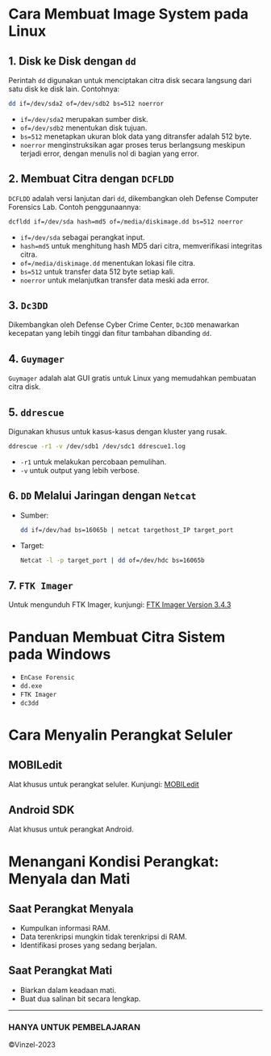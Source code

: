 
# Cara Membuat Image System pada Linux

## 1. Disk ke Disk dengan `dd`
Perintah `dd` digunakan untuk menciptakan citra disk secara langsung dari satu disk ke disk lain. Contohnya:
```bash
dd if=/dev/sda2 of=/dev/sdb2 bs=512 noerror
```
- `if=/dev/sda2` merupakan sumber disk.
- `of=/dev/sdb2` menentukan disk tujuan.
- `bs=512` menetapkan ukuran blok data yang ditransfer adalah 512 byte.
- `noerror` menginstruksikan agar proses terus berlangsung meskipun terjadi error, dengan menulis nol di bagian yang error.

## 2. Membuat Citra dengan `DCFLDD`
`DCFLDD` adalah versi lanjutan dari `dd`, dikembangkan oleh Defense Computer Forensics Lab. Contoh penggunaannya:
```bash
dcfldd if=/dev/sda hash=md5 of=/media/diskimage.dd bs=512 noerror
```
- `if=/dev/sda` sebagai perangkat input.
- `hash=md5` untuk menghitung hash MD5 dari citra, memverifikasi integritas citra.
- `of=/media/diskimage.dd` menentukan lokasi file citra.
- `bs=512` untuk transfer data 512 byte setiap kali.
- `noerror` untuk melanjutkan transfer data meski ada error.

## 3. `Dc3DD`
Dikembangkan oleh Defense Cyber Crime Center, `Dc3DD` menawarkan kecepatan yang lebih tinggi dan fitur tambahan dibanding `dd`.

## 4. `Guymager`
`Guymager` adalah alat GUI gratis untuk Linux yang memudahkan pembuatan citra disk.

## 5. `ddrescue`
Digunakan khusus untuk kasus-kasus dengan kluster yang rusak.
```bash
ddrescue -r1 -v /dev/sdb1 /dev/sdc1 ddrescue1.log
```
- `-r1` untuk melakukan percobaan pemulihan.
- `-v` untuk output yang lebih verbose.

## 6. `DD` Melalui Jaringan dengan `Netcat`
- Sumber: 
  ```bash
  dd if=/dev/had bs=16065b | netcat targethost_IP target_port
  ```
- Target: 
  ```bash
  Netcat -l -p target_port | dd of=/dev/hdc bs=16065b
  ```

## 7. `FTK Imager`
Untuk mengunduh FTK Imager, kunjungi: [FTK Imager Version 3.4.3](https://accessdata.com/product-download/ftk-imager-version-3.4.3)

# Panduan Membuat Citra Sistem pada Windows

- `EnCase Forensic`
- `dd.exe`
- `FTK Imager`
- `dc3dd`

# Cara Menyalin Perangkat Seluler

## MOBILedit
Alat khusus untuk perangkat seluler. Kunjungi: [MOBILedit](http://www.mobiledit.com/)

## Android SDK
Alat khusus untuk perangkat Android.

# Menangani Kondisi Perangkat: Menyala dan Mati

## Saat Perangkat Menyala
- Kumpulkan informasi RAM.
- Data terenkripsi mungkin tidak terenkripsi di RAM.
- Identifikasi proses yang sedang berjalan.

## Saat Perangkat Mati
- Biarkan dalam keadaan mati.
- Buat dua salinan bit secara lengkap.

---------------
### HANYA UNTUK PEMBELAJARAN
 ©Vinzel-2023
